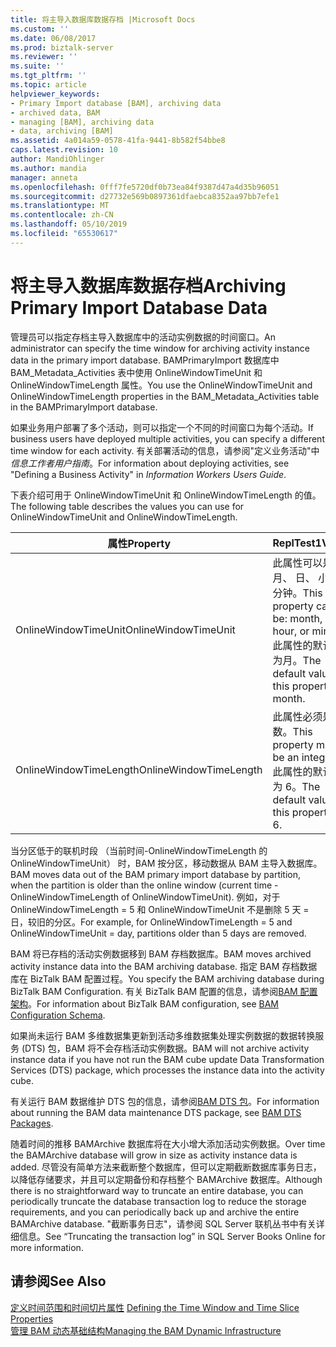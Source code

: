 ```yaml
---
title: 将主导入数据库数据存档 |Microsoft Docs
ms.custom: ''
ms.date: 06/08/2017
ms.prod: biztalk-server
ms.reviewer: ''
ms.suite: ''
ms.tgt_pltfrm: ''
ms.topic: article
helpviewer_keywords:
- Primary Import database [BAM], archiving data
- archived data, BAM
- managing [BAM], archiving data
- data, archiving [BAM]
ms.assetid: 4a014a59-0578-41fa-9441-8b582f54bbe8
caps.latest.revision: 10
author: MandiOhlinger
ms.author: mandia
manager: anneta
ms.openlocfilehash: 0fff7fe5720df0b73ea84f9387d47a4d35b96051
ms.sourcegitcommit: d27732e569b0897361dfaebca8352aa97bb7efe1
ms.translationtype: MT
ms.contentlocale: zh-CN
ms.lasthandoff: 05/10/2019
ms.locfileid: "65530617"
---
```

# <a name="archiving-primary-import-database-data"></a><span data-ttu-id="89e50-102">将主导入数据库数据存档</span><span class="sxs-lookup"><span data-stu-id="89e50-102">Archiving Primary Import Database Data</span></span>
<span data-ttu-id="89e50-103">管理员可以指定存档主导入数据库中的活动实例数据的时间窗口。</span><span class="sxs-lookup"><span data-stu-id="89e50-103">An administrator can specify the time window for archiving activity instance data in the primary import database.</span></span> <span data-ttu-id="89e50-104">BAMPrimaryImport 数据库中 BAM_Metadata_Activities 表中使用 OnlineWindowTimeUnit 和 OnlineWindowTimeLength 属性。</span><span class="sxs-lookup"><span data-stu-id="89e50-104">You use the OnlineWindowTimeUnit and OnlineWindowTimeLength properties in the BAM_Metadata_Activities table in the BAMPrimaryImport database.</span></span>  
  
 <span data-ttu-id="89e50-105">如果业务用户部署了多个活动，则可以指定一个不同的时间窗口为每个活动。</span><span class="sxs-lookup"><span data-stu-id="89e50-105">If business users have deployed multiple activities, you can specify a different time window for each activity.</span></span> <span data-ttu-id="89e50-106">有关部署活动的信息，请参阅"定义业务活动"中*信息工作者用户指南*。</span><span class="sxs-lookup"><span data-stu-id="89e50-106">For information about deploying activities, see "Defining a Business Activity" in *Information Workers Users Guide*.</span></span>  
  
 <span data-ttu-id="89e50-107">下表介绍可用于 OnlineWindowTimeUnit 和 OnlineWindowTimeLength 的值。</span><span class="sxs-lookup"><span data-stu-id="89e50-107">The following table describes the values you can use for OnlineWindowTimeUnit and OnlineWindowTimeLength.</span></span>  
  
|<span data-ttu-id="89e50-108">属性</span><span class="sxs-lookup"><span data-stu-id="89e50-108">Property</span></span>|<span data-ttu-id="89e50-109">ReplTest1</span><span class="sxs-lookup"><span data-stu-id="89e50-109">Value</span></span>|  
|--------------|-----------|  
|<span data-ttu-id="89e50-110">OnlineWindowTimeUnit</span><span class="sxs-lookup"><span data-stu-id="89e50-110">OnlineWindowTimeUnit</span></span>|<span data-ttu-id="89e50-111">此属性可以是： 月、 日、 小时或分钟。</span><span class="sxs-lookup"><span data-stu-id="89e50-111">This property can be: month, day, hour, or minute.</span></span> <span data-ttu-id="89e50-112">此属性的默认值为月。</span><span class="sxs-lookup"><span data-stu-id="89e50-112">The default value of this property is month.</span></span>|  
|<span data-ttu-id="89e50-113">OnlineWindowTimeLength</span><span class="sxs-lookup"><span data-stu-id="89e50-113">OnlineWindowTimeLength</span></span>|<span data-ttu-id="89e50-114">此属性必须是整数。</span><span class="sxs-lookup"><span data-stu-id="89e50-114">This property must be an integer.</span></span> <span data-ttu-id="89e50-115">此属性的默认值为 6。</span><span class="sxs-lookup"><span data-stu-id="89e50-115">The default value of this property is 6.</span></span>|  
  
 <span data-ttu-id="89e50-116">当分区低于的联机时段 （当前时间-OnlineWindowTimeLength 的 OnlineWindowTimeUnit） 时，BAM 按分区，移动数据从 BAM 主导入数据库。</span><span class="sxs-lookup"><span data-stu-id="89e50-116">BAM moves data out of the BAM primary import database by partition, when the partition is older than the online window (current time - OnlineWindowTimeLength of OnlineWindowTimeUnit).</span></span> <span data-ttu-id="89e50-117">例如，对于 OnlineWindowTimeLength = 5 和 OnlineWindowTimeUnit 不是删除 5 天 = 日，较旧的分区。</span><span class="sxs-lookup"><span data-stu-id="89e50-117">For example, for OnlineWindowTimeLength = 5 and OnlineWindowTimeUnit = day, partitions older than 5 days are removed.</span></span>  
  
 <span data-ttu-id="89e50-118">BAM 将已存档的活动实例数据移到 BAM 存档数据库。</span><span class="sxs-lookup"><span data-stu-id="89e50-118">BAM moves archived activity instance data into the BAM archiving database.</span></span> <span data-ttu-id="89e50-119">指定 BAM 存档数据库在 BizTalk BAM 配置过程。</span><span class="sxs-lookup"><span data-stu-id="89e50-119">You specify the BAM archiving database during BizTalk BAM Configuration.</span></span> <span data-ttu-id="89e50-120">有关 BizTalk BAM 配置的信息，请参阅[BAM 配置架构](../core/bam-configuration-schema.md)。</span><span class="sxs-lookup"><span data-stu-id="89e50-120">For information about BizTalk BAM configuration, see [BAM Configuration Schema](../core/bam-configuration-schema.md).</span></span>  
  
 <span data-ttu-id="89e50-121">如果尚未运行 BAM 多维数据集更新到活动多维数据集处理实例数据的数据转换服务 (DTS) 包，BAM 将不会存档活动实例数据。</span><span class="sxs-lookup"><span data-stu-id="89e50-121">BAM will not archive activity instance data if you have not run the BAM cube update Data Transformation Services (DTS) package, which processes the instance data into the activity cube.</span></span>  
  
 <span data-ttu-id="89e50-122">有关运行 BAM 数据维护 DTS 包的信息，请参阅[BAM DTS 包](../core/bam-dts-packages.md)。</span><span class="sxs-lookup"><span data-stu-id="89e50-122">For information about running the BAM data maintenance DTS package, see [BAM DTS Packages](../core/bam-dts-packages.md).</span></span>  
  
 <span data-ttu-id="89e50-123">随着时间的推移 BAMArchive 数据库将在大小增大添加活动实例数据。</span><span class="sxs-lookup"><span data-stu-id="89e50-123">Over time the BAMArchive database will grow in size as activity instance data is added.</span></span> <span data-ttu-id="89e50-124">尽管没有简单方法来截断整个数据库，但可以定期截断数据库事务日志，以降低存储要求，并且可以定期备份和存档整个 BAMArchive 数据库。</span><span class="sxs-lookup"><span data-stu-id="89e50-124">Although there is no straightforward way to truncate an entire database, you can periodically truncate the database transaction log to reduce the storage requirements, and you can periodically back up and archive the entire BAMArchive database.</span></span> <span data-ttu-id="89e50-125">"截断事务日志"，请参阅 SQL Server 联机丛书中有关详细信息。</span><span class="sxs-lookup"><span data-stu-id="89e50-125">See “Truncating the transaction log” in SQL Server Books Online for more information.</span></span>  
  
## <a name="see-also"></a><span data-ttu-id="89e50-126">请参阅</span><span class="sxs-lookup"><span data-stu-id="89e50-126">See Also</span></span>  
 <span data-ttu-id="89e50-127">[定义时间范围和时间切片属性](../core/defining-the-time-window-and-time-slice-properties.md) </span><span class="sxs-lookup"><span data-stu-id="89e50-127">[Defining the Time Window and Time Slice Properties](../core/defining-the-time-window-and-time-slice-properties.md) </span></span>  
 [<span data-ttu-id="89e50-128">管理 BAM 动态基础结构</span><span class="sxs-lookup"><span data-stu-id="89e50-128">Managing the BAM Dynamic Infrastructure</span></span>](../core/managing-the-bam-dynamic-infrastructure.md)